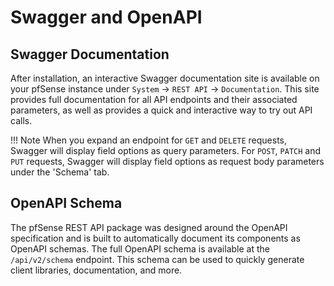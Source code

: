 # Swagger and OpenAPI

## Swagger Documentation

After installation, an interactive Swagger documentation site is available on your pfSense instance under
`System` -> `REST API` -> `Documentation`. This site provides full documentation for all API endpoints and their
associated parameters, as well as provides a quick and interactive way to try out API calls.

!!! Note
    When you expand an endpoint for `GET` and `DELETE` requests, Swagger will display field options as query parameters.
    For `POST`, `PATCH` and `PUT` requests, Swagger will display field options as request body parameters under the
    'Schema' tab.

## OpenAPI Schema

The pfSense REST API package was designed around the OpenAPI specification and is built to automatically document its
components as OpenAPI schemas. The full OpenAPI schema is available at the `/api/v2/schema` endpoint. This schema can be
used to quickly generate client libraries, documentation, and more.
